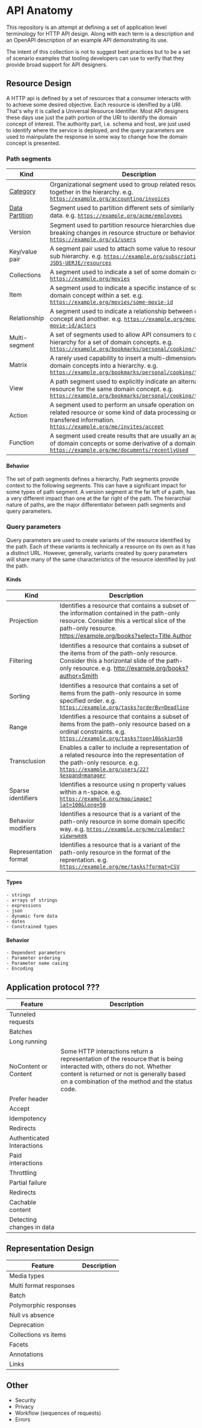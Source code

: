 # API Anatomy

This repository is an attempt at defining a set of application level terminology for HTTP API design.  Along with each term is a description and an OpenAPI description of an example API demonstrating its use.  

The intent of this collection is not to suggest best practices but to be a set of scenario examples that tooling developers can use to verify that they provide broad support for API designers.
## Resource Design

A HTTP api is defined by a set of resources that a consumer interacts with to achieve some desired objective. Each resource is idenified by a URI. That's why it is called a Universal Resource Identifier. Most API designers these days use just the path portion of the URI to identify the domain concept of interest. The authority part, i.e. schema and host, are just used to identify where the service is deployed, and the query parameters are used to mainpulate the response in some way to change how the domain concept is presented.

### Path segments

| Kind | Description
|---|---|
|[Category](./path/category.yaml) | Organizational segment used to group related resources together in the hierarchy. e.g. <code>https://example.org/accounting/invoices</code>|
|[Data Partition](./path/data-partition.yaml) | Segment used to partition different sets of similarly structured data. e.g. <code>https://example.org/acme/employees</code>|
|Version | Segment used to partition resource hierarchies due to breaking changes in resource structure or behavior. e.g. <code>https://example.org/v1/users</code>|
|Key/value pair| A segment pair used to attach some value to resources in the sub hierarchy.  e.g. <code>https://example.org/subscription/XHJSD-JSDS-UERJE/resources</code> |
|Collections | A segment used to indicate a set of some domain concept. e.g. <code>https://example.org/movies</code> |
|Item | A segment used to indicate a specific instance of some domain concept within a set. e.g. <code>https://example.org/movies/some-movie-id</code>|
|Relationship| A segment used to indicate a relationship between one domain concept and another. e.g. <code>https://example.org/movies/some-movie-id/actors</code>|
|Multi-segment | A set of segments used to allow API consumers to define a hierarchy for a set of domain concepts. e.g. <code>https://example.org/bookmarks/personal/cooking/testkitchen</code> |
|Matrix| A rarely used capability to insert a multi-dimensional table of domain concepts into a hierarchy. e.g. <code>https://example.org/bookmarks/personal/cooking/testkitchen</code> |
|View| A path segment used to explicitly indicate an alternate resource for the same domain concept. e.g. <code>https://example.org/bookmarks/personal/cooking/testkitchen</code> |
|Action| A segment used to perform an unsafe operation on either a related resource or some kind of data processing on the transfered information. <code>https://example.org/me/invites/accept</code>|
|Function| A segment used create results that are usually an aggregation of domain concepts or some derivative of a domain concept. <code>https://example.org/me/documents/recentlyUsed</code>|

#### Behavior
The set of path segments defines a hierarchy. Path segments provide context to the following segments. This can have a significant impact for some types of path segment. A version segment at the far left of a path, has a very different impact than one at the far right of the path.
The hierarchial nature of paths, are the major differentiator between path segments and query parameters.  

### Query parameters

Query parameters are used to create variants of the resource identified by the path. Each of these variants is technically a resource on its own as it has a distinct URL. However, generally, variants created by query parameters will share many of the same characteristics of the resource identified by just the path.  

#### Kinds

| Kind | Description
|---|---|
| Projection| Identifies a resource that contains a subset of the information contained in the path-only resource. Consider this a vertical slice of the path-only resource. https://example.org/books?select=Title,Author |
| Filtering| Identifies a resource that contains a subset of the items from of the path-only resource. Consider this a horizontal slide of the path-only resource. e.g. http://example.org/books?author=Smith|
| Sorting|Identifies a resource that contains a set of items from the path-only resource in some specified order. e.g. <code>https://example.org/tasks?orderBy=Deadline</code> |
| Range | Identifies a resource that contains a subset of items from the path-only resource based on a ordinal constraints. e.g. <code>https://example.org/tasks?top=10&skip=50</code> |
| Transclusion| Enables a caller to include a representation of a related resource into the representation of the path-only resource. e.g. <code>https://example.org/users/22?$expand=manager</code>|
| Sparse identifiers| Identifies a resource using n property values within a n-space. e.g. <code>https://example.org/map/image?lat=100&long=50</code> |
| Behavior modifiers| Identifies a resource that is a variant of the path-only resource in some domain specific way. e.g. <code>https://example.org/me/calendar?view=week</code> |
| Representation format|Identifies a resource that is a variant of the path-only resource in the format of the reprentation. e.g. <code>https://example.org/me/tasks?format=CSV</code>|

#### Types
    - strings
    - arrays of strings
    - expressions
    - json
    - dynamic form data
    - dates 
    - Constrained types

#### Behavior
    - Dependent parameters
    - Parameter ordering
    - Parameter name casing
    - Encoding

## Application protocol ???

| Feature | Description
|---|---|
| Tunneled requests | |
| Batches | |
| Long running | |
| NoContent or Content | Some HTTP interactions return a representation of the resource that is being interacted with, others do not. Whether content is returned or not is generally based on a combination of the method and the status code. |
| Prefer header | |
| Accept | |
| Idempotency | |
| Redirects | |
| Authenticated Interactions | |
| Paid interactions | |
| Throttling | |
| Partial failure | |
| Redirects | |
| Cachable content | |
| Detecting changes in data | |

## Representation Design

| Feature | Description
|---|---|
| Media types | |
| Multi format responses | |
| Batch | |
| Polymorphic responses | |
| Null vs absence | |
| Deprecation | |
| Collections vs items | |
| Facets | |
| Annotations | |
| Links | |

## Other

- Security
- Privacy
- Workflow (sequences of requests)
- Errors